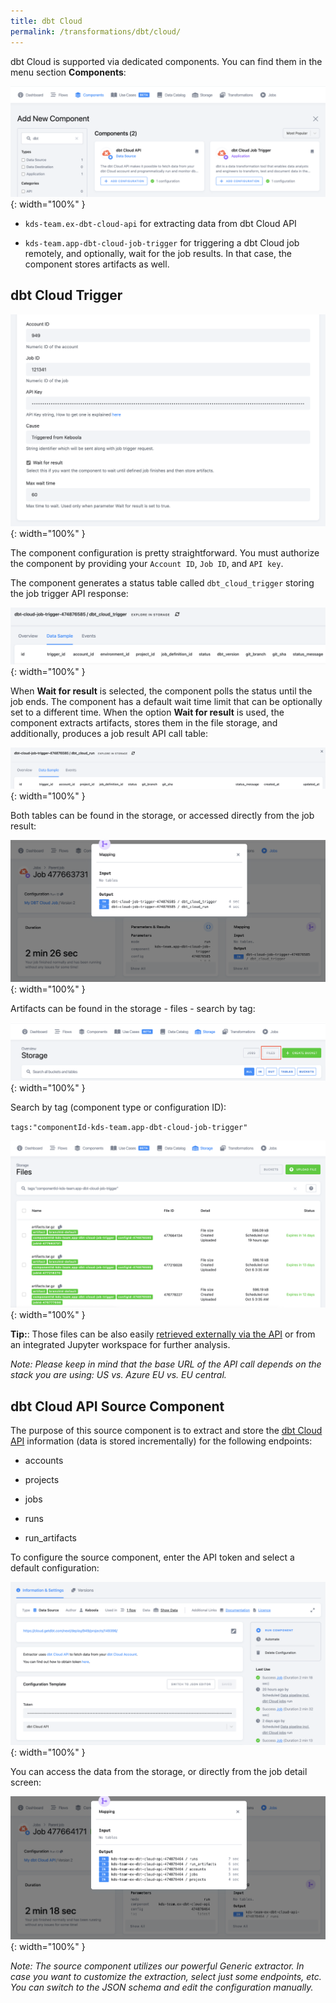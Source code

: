 ```yaml
---
title: dbt Cloud
permalink: /transformations/dbt/cloud/
---
```


dbt Cloud is supported via dedicated components. You can find them in the menu section **Components**:

![](imgs/2777448719.png){: width="100%" }

*   `kds-team.ex-dbt-cloud-api` for extracting data from dbt Cloud API

*   `kds-team.app-dbt-cloud-job-trigger` for triggering a dbt Cloud job remotely, and optionally, wait for the job results. In that case, the component stores artifacts as well.


## dbt Cloud Trigger

![](imgs/2776563988.png){: width="100%" }

The component configuration is pretty straightforward. You must authorize the component by providing your `Account ID`, `Job ID`, and `API key`.

The component generates a status table called `dbt_cloud_trigger` storing the job trigger API response:

![](imgs/2776269020.png){: width="100%" }

When **Wait for result** is selected, the component polls the status until the job ends. The component has a default wait time limit that can be optionally set to a different time. When the option **Wait for result** is used, the component extracts artifacts, stores them in the file storage, and additionally, produces a job result API call table:

![](imgs/2776564000.png){: width="100%" }

Both tables can be found in the storage, or accessed directly from the job result:

![](imgs/2777710848.png){: width="100%" }

Artifacts can be found in the storage - files - search by tag:

![](imgs/2777448746.png){: width="100%" }

Search by tag (component type or configuration ID):

`tags:"componentId-kds-team.app-dbt-cloud-job-trigger"`

![](imgs/2776269036.png){: width="100%" }

**Tip:**: Those files can be also easily [retrieved externally via the API](https://keboola.docs.apiary.io/#reference/files/list-files/list-files) or from an integrated Jupyter workspace for further analysis.

*Note: Please keep in mind that the base URL of the API call depends on the stack you are using: US vs. Azure EU vs. EU central.*

## dbt Cloud API Source Component

The purpose of this source component is to extract and store the [dbt Cloud API](https://docs.getdbt.com/dbt-cloud/api-v2) information (data is stored incrementally) for the following endpoints:

*   accounts

*   projects

*   jobs

*   runs

*   run\_artifacts


To configure the source component, enter the API token and select a default configuration:

![](imgs/2777448752.png){: width="100%" }

You can access the data from the storage, or directly from the job detail screen:

![](imgs/2777710857.png){: width="100%" }

*Note: The source component utilizes our powerful Generic extractor. In case you want to customize the extraction, select just some endpoints, etc. You can switch to the JSON schema and edit the configuration manually.*
